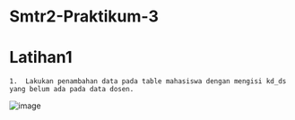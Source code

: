 # Smtr2-Praktikum-3
# Latihan1 
````
1.	Lakukan penambahan data pada table mahasiswa dengan mengisi kd_ds yang belum ada pada data dosen.
````
![image](https://github.com/AbiyanfarasDanuyasa/Smtr2-Praktikum-3/assets/115562487/ede0ac37-40eb-4aa8-81b4-942476e9fe31)


